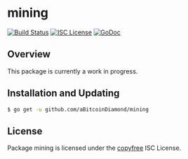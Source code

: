 mining
======

[![Build Status](http://img.shields.io/travis/aBitcoinDiamond.svg)](https://travis-ci.org/aBitcoinDiamond)
[![ISC License](http://img.shields.io/badge/license-ISC-blue.svg)](http://copyfree.org)
[![GoDoc](https://img.shields.io/badge/godoc-reference-blue.svg)](http://godoc.org/github.com/aBitcoinDiamond/mining)

## Overview

This package is currently a work in progress.

## Installation and Updating

```bash
$ go get -u github.com/aBitcoinDiamond/mining
```

## License

Package mining is licensed under the [copyfree](http://copyfree.org) ISC
License.
